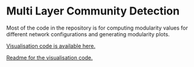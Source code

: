 # Multi Layer Community Detection

Most of the code in the repository is for computing modularity values for different network configurations and generating modularity plots.


[Visualisation code is available here.](plot_communities_p.py)


[Readme for the visualisation code.](readme_for_visualisation_code.txt)
